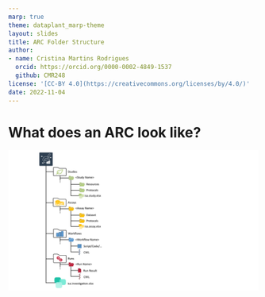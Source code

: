 ```yaml
---
marp: true
theme: dataplant_marp-theme
layout: slides
title: ARC Folder Structure
author: 
- name: Cristina Martins Rodrigues
  orcid: https://orcid.org/0000-0002-4849-1537
  github: CMR248
license: '[CC-BY 4.0](https://creativecommons.org/licenses/by/4.0/)'
date: 2022-11-04
---
```


# What does an ARC look like?

![width:950](./../../img/ARC_fillWithData_seq1.png)
